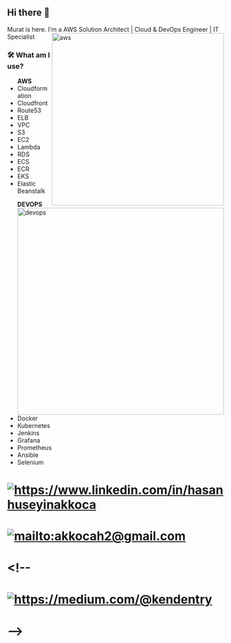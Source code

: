 <!--
**xkendx/xkendx** is a ✨ _special_ ✨ repository because its `README.md` (this file) appears on your GitHub profile. -->

## Hi there 👋
Murat is here. I'm a AWS Solution Architect | Cloud & DevOps Engineer | IT Specialist  <img src="https://github.com/wishmike/wiskmike/blob/main/aws.png" alt="aws" width=400 height=auto align="right">

### 🛠  What am I use?

<ul > <strong>AWS</strong>
 <li>Cloudformation</li>
 <li>Cloudfront</li>
 <li>Route53</li>
 <li>ELB</li>
 <li>VPC</li>  
 <li>S3</li>
 <li>EC2</li>
 <li>Lambda</li>
 <li>RDS</li>
 <li>ECS</li>
 <li>ECR</li>
 <li>EKS</li>
 <li>Elastic Beanstalk</li>
 </ul>
 <ul> <strong>DEVOPS</strong>   <img src="https://github.com/wishmike/wishmike/blob/main/DEVOPS.gif" alt="devops" width=480 height=auto align="right">
 <li>Docker</li>
 <li>Kubernetes</li>
 <li>Jenkins</li>
 <li>Grafana</li>
 <li>Prometheus</li>
 <li>Ansible</li>
 <li>Selenium</li>
 </ul>

# <a href="https://www.linkedin.com/in/hasanhuseyinakkoca" target="_blank">
#    <img src="https://img.shields.io/badge/%20-linkedin-0072b1" alt="https://www.linkedin.com/in/hasanhuseyinakkoca">
# </a>
# <a href="mailto:akkocah2@gmail.com" target="_blank">
#    <img src="https://img.shields.io/badge/%20-gmail-B23121" alt="mailto:akkocah2@gmail.com">
# </a>
# <!--<a href="https://medium.com/@kendentry" target="_blank">
#    <img src="https://img.shields.io/badge/%20-medium-black" alt="https://medium.com/@kendentry">
# </a> -->
